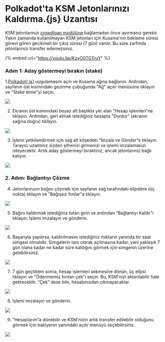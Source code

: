 # Polkadot'ta KSM Jetonlarınızı Kaldırma.{js} Uzantısı

KSM jetonlarınızı [crowdloan modülüne](https://wiki.acala.network/karura/crowdloan) bağlamadan önce ayırmanız gerekir. Yakın zamanda kullanılmayan KSM jetonları için Kusama'nın bekleme süresi görevi gören gecikmeli bir çıkış süresi \(7 gün\) vardır. Bu süre zarfında jetonlarınızı transfer edemezsiniz.

{% embed url="https://youtu.be/KzyO0TGTruY" %}

### Adım 1: Aday göstermeyi bırakın \(stake\) <a id="Adım-1-Stop-nomination-stake"></a>

1.[Polkadot{.js}](https://polkadot.js.org/apps/#/explorer) uygulamasını açın ve Kusama ağına bağlanın. Ardından, sayfanın üst kısmındaki gezinme çubuğunda "Ağ" açılır menüsüne tıklayın ve "Stake etme"yi seçin.

![](../../../../../.gitbook/assets/image-1%20%281%29.png)

2. Ekranın üst kısmındaki beyaz alt başlıkta yer alan “Hesap işlemleri”ne tıklayın. Ardından, geri almak istediğiniz hesapta "Durdur" \(ekranın sağına doğru\) tıklayın.

![](../../../../../.gitbook/assets/image2.png)

3. İşlemi yetkilendirmek için sağ alt köşedeki “İmzala ve Gönder”e tıklayın. Tarayıcı uzantınız sizden şifrenizi girmenizi ve işlemi imzalamanızı isteyecektir. Artık aday göstermeyi bıraktınız, ancak jetonlarınız bağlı kalıyor.

![](../../../../../.gitbook/assets/image3.png)

### 2. Adım: Bağlantıyı Çözme <a id="Adım-2-Bağı Çözme"></a>

4. Jetonlarınızın bağını çözmek için sayfanın sağ tarafındaki elipslere \(üç nokta\) tıklayın ve "Bağışsız fonlar"a tıklayın.

![](../../../../../.gitbook/assets/image4.png)

5. Bağını kaldırmak istediğiniz tutarı girin ve ardından “Bağlantıyı Kaldır”ı tıklayın. İşlemi imzalayın ve gönderin.

![](../../../../../.gitbook/assets/image5.png)

6. Başarıyla yapılırsa, kaldırılmasını istediğiniz miktarın yanında bir saat simgesi olmalıdır. Simgelerin tam olarak açılmasına kadar, yani yaklaşık 7 gün olana kadar ne kadar süre kaldığını görmek için simgenin üzerine gelebilirsiniz.

![](../../../../../.gitbook/assets/image6.png)

7. 7 gün geçtikten sonra, hesap işlemleri sekmesine dönün, üç elipsi tıklayın ve "Ödenmemiş fonları çek"i seçin. Bu, KSM'nizi aktarılabilir hale getirecektir. “Çek” dese bile, hesabınızdan çıkmayacaklar.

![](../../../../../.gitbook/assets/image%20%2817%29.png)

8. İşlemi imzalayın ve gönderin.

![](../../../../../.gitbook/assets/image%20%2811%29.png)

9. “Hesaplarım”a dönebilir ve KSM'nizin artık transfer edilebilir olduğunu görmek için bakiyenin yanındaki açılır menüyü seçebilirsiniz.

![](../../../../../.gitbook/assets/image%20%2812%29.png)
